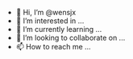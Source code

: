 - 👋 Hi, I’m @wensjx
- 👀 I’m interested in ...
- 🌱 I’m currently learning ...
- 💞️ I’m looking to collaborate on ...
- 📫 How to reach me ...

<!---
wensjx/wensjx is a ✨ special ✨ repository because its `README.md` (this file) appears on your GitHub profile.
You can click the Preview link to take a look at your changes.
--->
